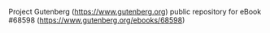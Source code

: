 Project Gutenberg (https://www.gutenberg.org) public repository for
eBook #68598 (https://www.gutenberg.org/ebooks/68598)
